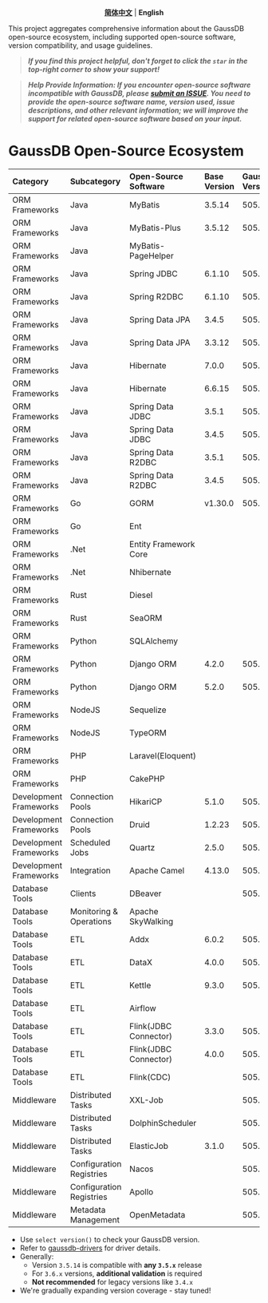 <p align="center">
  <p align="center">
    <a href="README.md"><strong>简体中文</strong></a> | <strong>English</strong>
</p>

This project aggregates comprehensive information about the GaussDB open-source ecosystem, including supported open-source software, version compatibility, and usage guidelines.

> ***If you find this project helpful, don't forget to click the `star` in the top-right corner to show your support!***

> ***Help Provide Information: If you encounter open-source software incompatible with GaussDB, please [submit an ISSUE](https://github.com/HuaweiCloudDeveloper/gaussdb-ecosystem/issues). You need to provide the open-source software name, version used, issue descriptions, and other relevant information; we will improve the support for related open-source software based on your input.***

# GaussDB Open-Source Ecosystem

| Category | Subcategory    | Open-Source</br>Software  | Base</br>Version | GaussDB</br>Version  | Driver</br>Version  | Usage</br>Guide                                     |
|:------|:------|:---------------------|:-----------------| :------------ |:-----------|:----------------------------------------------------|
| ORM Frameworks | Java   | MyBatis              | 3.5.14           |  505.2.0  | 506.0.0    | [Usage Guide](./MyBatis/3.5.x/README_en.md)         |
| ORM Frameworks | Java   | MyBatis-Plus         | 3.5.12           |  505.2.0  | 506.0.0    | [Usage Guide](./MyBatis-Plus/3.5.x/README_en.md)    |
| ORM Frameworks | Java   | MyBatis-PageHelper   |                  |  |            |                                                     |
| ORM Frameworks | Java   | Spring JDBC          | 6.1.10           |  505.2.0  | 506.0.0    | [Usage Guide](./SpringJDBC/6.1.x/README_en.md)      |
| ORM Frameworks | Java   | Spring R2DBC         | 6.1.10           |  505.2.0  | 1.0.0.RC1  | [Usage Guide](./SpringR2DBC/6.1.x/README_en.md)     |
| ORM Frameworks | Java   | Spring Data JPA      | 3.4.5            |  505.2.0  | 506.0.0    | [Usage Guide](./SpringDataJPA/3.4.x/README_en.md)   |
| ORM Frameworks | Java   | Spring Data JPA      | 3.3.12           |  505.2.0  | 506.0.0    | [Usage Guide](./SpringDataJPA/3.3.x/README_en.md)   |
| ORM Frameworks | Java   | Hibernate            | 7.0.0            |  505.2.0  | 506.0.0    | [Usage Guide](./Hibernate/7.0.x/README_en.md)       |
| ORM Frameworks | Java   | Hibernate            | 6.6.15           |  505.2.0  | 506.0.0    | [Usage Guide](./Hibernate/6.6.x/README_en.md)       |
| ORM Frameworks | Java   | Spring Data JDBC     | 3.5.1            |  505.2.0  | 506.0.0    | [Usage Guide](./SpringDataJDBC/3.5.x/README_en.md)  |
| ORM Frameworks | Java   | Spring Data JDBC     | 3.4.5            |  505.2.0  | 506.0.0    | [Usage Guide](./SpringDataJDBC/3.4.x/README_en.md)  |
| ORM Frameworks | Java   | Spring Data R2DBC    | 3.5.1            |  505.2.0  | 1.0.0.RC1  | [Usage Guide](./SpringDataR2DBC/3.5.x/README_en.md) |
| ORM Frameworks | Java   | Spring Data R2DBC    | 3.4.5            |  505.2.0  | 1.0.0.RC1  | [Usage Guide](./SpringDataR2DBC/3.4.x/README_en.md) |
| ORM Frameworks | Go   | GORM     | v1.30.0          |  505.2.0  | v1.0.0-rc1 | [Usage Guide](./GORM/v1.30.0/README_en.md)          |
| ORM Frameworks | Go   | Ent     |                  |    |            |                                                     |
| ORM Frameworks | .Net   | Entity Framework Core    |                  |    |            |                                                     |
| ORM Frameworks | .Net   | Nhibernate     |                  |    |            |                                                     |
| ORM Frameworks | Rust   | Diesel     |                  |    |            |                                                     |
| ORM Frameworks | Rust   | SeaORM     |                  |    |            |                                                     |
| ORM Frameworks | Python   | SQLAlchemy     |                  |    |            |                                                     |
| ORM Frameworks | Python   | Django ORM            | 4.2.0      | 505.2.0   |  1.0.3  |  [Usage Guide](./DjangoORM/4.2.0/README_en.md)                   |
| ORM Frameworks | Python   | Django ORM            | 5.2.0      | 505.2.0   |  1.0.3  |  [Usage Guide](./DjangoORM/5.2.0/README_en.md)                   |
| ORM Frameworks | NodeJS   | Sequelize     |                  |    |            |                                                     |
| ORM Frameworks | NodeJS   | TypeORM     |                  |    |            |                                                     |
| ORM Frameworks | PHP   | Laravel(Eloquent)    |                  |    |            |                                                     |
| ORM Frameworks | PHP   | CakePHP     |                  |    |            |                                                     |
| Development Frameworks | Connection Pools   | HikariCP             | 5.1.0            | 505.2.0  | 506.0.0    | [Usage Guide](./HikariCP/5.1.x/README_en.md)        |
| Development Frameworks | Connection Pools   | Druid                | 1.2.23           | 505.2.0  | 506.0.0    | [Usage Guide](./Druid/1.2.x/README_en.md)           |
| Development Frameworks | Scheduled Jobs | Quartz            | 2.5.0            | 505.2.0  |    506.0.0  | [Usage Guide](./Quartz/2.5.0/README_en.md)          |
| Development Frameworks | Integration | Apache Camel| 4.13.0           |505.2.0|506.0.0| [Usage Guide](Camel/4.13.x/README_en.md)            |
| Database Tools | Clients | DBeaver              |                  | 505.2.0  | 506.0.0    | [Usage Guide](./DBeaver/25.0.x/README_en.md)        |
| Database Tools | Monitoring & Operations | Apache SkyWalking              |                  |  |            |                                                     |
| Database Tools | ETL | Addx              | 6.0.2            | 505.2.0  | 506.0.0    | [Usage Guide](Addx/README_en.md)                    |                                            |
| Database Tools | ETL | DataX             | 4.0.0            | 505.2.0  | 506.0.0    | [Usage Guide](DataX/README_en.md)                   |                                            |
| Database Tools | ETL | Kettle            | 9.3.0            | 505.2.0  | 506.0.0    | [Usage Guide](Kettle/README_en.md)            |
| Database Tools | ETL | Airflow             |                  |  |            |                                                     |
| Database Tools | ETL | Flink(JDBC Connector) | 3.3.0            | 505.2.0  | 506.0.0    | [Usage Guide](FlinkConnectorJDBC/3.3.x/README_en.md) |
| Database Tools | ETL | Flink(JDBC Connector) | 4.0.0            | 505.2.0  | 506.0.0    | [Usage Guide](FlinkConnectorJDBC/4.0.x/README_en.md) |
| Database Tools | ETL | Flink(CDC)           |                  | 505.2.0  | 506.0.0    |                                                     |
| Middleware | Distributed Tasks | XXL-Job           |                  | 505.2.0  | 506.0.0    |                                                     |
| Middleware | Distributed Tasks | DolphinScheduler          |                  | 505.2.0  | 506.0.0    |                                                     |
| Middleware | Distributed Tasks | ElasticJob          | 3.1.0            | 505.2.0  | 506.0.0    | [Usage Guide](Elasticjob/3.1.0/README_en.md)        |
| Middleware | Configuration Registries | Nacos            |                  | 505.2.0  | 506.0.0    |                                                     |
| Middleware | Configuration Registries | Apollo            |                  | 505.2.0  | 506.0.0    |                                                     |
| Middleware | Metadata Management | OpenMetadata           |                  | 505.2.0  | 506.0.0    |                        |

* Use `select version()` to check your GaussDB version.  
* Refer to [gaussdb-drivers](https://github.com/HuaweiCloudDeveloper/gaussdb-drivers) for driver details.  
* Generally:  
  - Version `3.5.14` is compatible with **any `3.5.x`** release  
  - For `3.6.x` versions, **additional validation** is required  
  - **Not recommended** for legacy versions like `3.4.x`  
* We're gradually expanding version coverage - stay tuned! 
